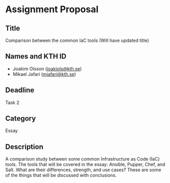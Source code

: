 # Assignment Proposal  

## Title  

Comparison between the common IaC tools (Will have updated title)

## Names and KTH ID   
  - Joakim Olsson (joakiols@kth.se)   
  - Mikael Jafari (mjafari@kth.se)  

## Deadline  

Task 2  

## Category

Essay

## Description  

A comparison study between some common Infrastructure as Code (IaC) tools. The tools that will be covered in the essay: Ansible, Pupper, Chef, and Salt.
What are their differences, strength, and use cases? These are some of the things that will be discussed with conclusions.